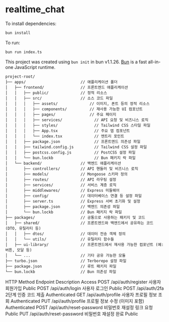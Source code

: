 # realtime_chat

To install dependencies:

```bash
bun install
```

To run:

```bash
bun run index.ts
```

This project was created using `bun init` in bun v1.1.26. [Bun](https://bun.sh) is a fast all-in-one JavaScript runtime.

```plaintext
project-root/
├── apps/                        // 애플리케이션 폴더
│   ├── frontend/                // 프론트엔드 애플리케이션
│   │   ├── public/              // 정적 리소스
│   │   ├── src/                 // 소스 코드 파일
│   │   │   ├── assets/              // 이미지, 폰트 등의 정적 리소스
│   │   │   ├── components/          // 재사용 가능한 UI 컴포넌트
│   │   │   ├── pages/               // 주요 페이지
│   │   │   ├── services/              // API 요청 및 비즈니스 로직
│   │   │   ├── styles/                // Tailwind CSS 스타일 파일
│   │   │   ├── App.tsx                // 주요 앱 컴포넌트
│   │   │   └── index.tsx              // 엔트리 포인트
│   │   ├── package.json               // 프론트엔드 의존성 파일
│   │   ├── tailwind.config.js         // Tailwind CSS 설정 파일
│   │   ├── postcss.config.js          // PostCSS 설정 파일
│   │   └── bun.lockb                  // Bun 패키지 락 파일
│   └── backend/                 // 백엔드 애플리케이션
│       ├── controllers/         // API 핸들러 및 비즈니스 로직
│       ├── models/              // Mongoose 스키마 정의
│       ├── routes/              // API 라우팅 설정
│       ├── services/            // 서비스 계층 로직
│       ├── middlewares/         // Express 미들웨어
│       ├── config/              // 데이터베이스 연결 등 설정 파일
│       ├── server.ts            // Express 서버 초기화 및 설정
│       ├── package.json         // 백엔드 의존성 파일
│       └── bun.lockb            // Bun 패키지 락 파일
├── packages/                    // 공통으로 사용하는 패키지 및 코드
│   ├── shared/                  // 프론트엔드와 백엔드에서 공유하는 코드 (DTO, 유틸리티 등)
│   │   ├── dtos/                // 데이터 전송 객체 정의
│   │   └── utils/               // 유틸리티 함수들
│   ├── ui-library/              // 프론트엔드에서 재사용 가능한 컴포넌트 (예: 버튼, 모달 등)
│   └── ...                      // 기타 공유 가능한 모듈
├── turbo.json                   // Terborepo 설정 파일
├── package.json                 // 루트 패키지 파일
└── bun.lockb                    // Bun 의존성 파일
```

HTTP Method Endpoint Description Access
POST /api/auth/register 사용자 회원가입 Public
POST /api/auth/login 사용자 로그인 Public
POST /api/auth/2fa 2단계 인증 코드 제출 Authenticated
GET /api/auth/profile 사용자 프로필 정보 조회 Authenticated
PUT /api/auth/profile 프로필 정보 수정 (이미지 포함) Authenticated
POST /api/auth/reset-password 비밀번호 재설정 링크 요청 Public
PUT /api/auth/reset-password 비밀번호 재설정 완료 Public
